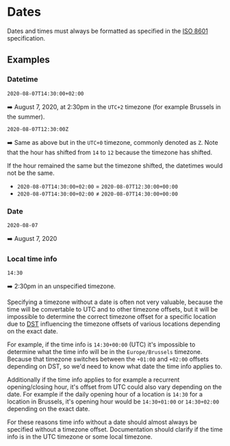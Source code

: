 # Dates

Dates and times must always be formatted as specified in the [ISO 8601](https://en.wikipedia.org/wiki/ISO_8601) specification.

## Examples

### Datetime

```
2020-08-07T14:30:00+02:00
```

➡️ August 7, 2020, at 2:30pm in the `UTC+2` timezone (for example Brussels in the summer).

```
2020-08-07T12:30:00Z
```

➡️ Same as above but in the `UTC+0` timezone, commonly denoted as `Z`. Note that the hour has shifted from `14` to `12` because the timezone has shifted.

If the hour remained the same but the timezone shifted, the datetimes would not be the same.

*   `2020-08-07T14:30:00+02:00` = `2020-08-07T12:30:00+00:00`
*   `2020-08-07T14:30:00+02:00` ≠ `2020-08-07T14:30:00+00:00`

### Date

```
2020-08-07
```

➡️ August 7, 2020

### Local time info

```
14:30
```

➡️ 2:30pm in an unspecified timezone.

Specifying a timezone without a date is often not very valuable, because the time will be convertable to UTC and to other timezone offsets, but it will be impossible to determine the correct timezone offset for a specific location due to [DST](https://en.wikipedia.org/wiki/Daylight_saving_time) influencing the timezone offsets of various locations depending on the exact date.

For example, if the time info is `14:30+00:00` (UTC) it's impossible to determine what the time info will be in the `Europe/Brussels` timezone. Because that timezone switches between the `+01:00` and `+02:00` offsets depending on DST, so we'd need to know what date the time info applies to.

Additionally if the time info applies to for example a recurrent opening/closing hour, it's offset from UTC could also vary depending on the date. For example if the daily opening hour of a location is `14:30` for a location in Brussels, it's opening hour would be `14:30+01:00` or `14:30+02:00` depending on the exact date.

For these reasons time info without a date should almost always be specified without a timezone offset. Documentation should clarify if the time info is in the UTC timezone or some local timezone.
